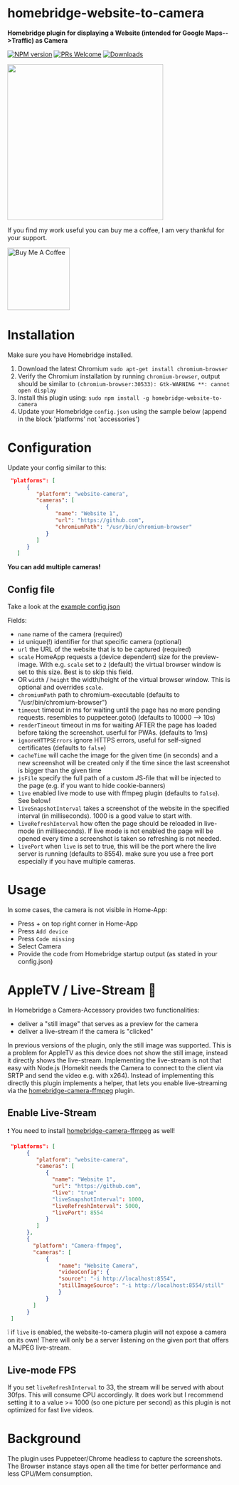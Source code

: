 # homebridge-website-to-camera

**Homebridge plugin for displaying a Website (intended for Google Maps-->Traffic) as Camera**

[![NPM version](https://badge.fury.io/js/homebridge-website-to-camera.svg)](https://npmjs.org/package/homebridge-website-to-camera) 
[![PRs Welcome](https://img.shields.io/badge/PRs-welcome-brightgreen.svg)](http://makeapullrequest.com) 
[![Downloads](https://img.shields.io/npm/dm/homebridge-website-to-camera.svg)](https://npmjs.org/package/homebridge-website-to-camera)


<img width="350" src="https://werthdavid.github.io/homebridge-website-to-camera/sample.png">



If you find my work useful you can buy me a coffee, I am very thankful for your support. 

<a href="https://www.buymeacoffee.com/werthdavid" target="_blank"><img width="140" src="https://bmc-cdn.nyc3.digitaloceanspaces.com/BMC-button-images/custom_images/orange_img.png" alt="Buy Me A Coffee"></a>

# Installation

Make sure you have Homebridge installed.

1. Download the latest Chromium `sudo apt-get install chromium-browser`
2. Verify the Chromium installation by running `chromium-browser`, output should be similar to `(chromium-browser:30533): Gtk-WARNING **: cannot open display`
3. Install this plugin using: `sudo npm install -g homebridge-website-to-camera`
4. Update your Homebridge `config.json` using the sample below (append in the block 'platforms' not 'accessories')


# Configuration

Update your config similar to this:
```json
 "platforms": [
      {
         "platform": "website-camera",
         "cameras": [
            {
               "name": "Website 1",
               "url": "https://github.com",
               "chromiumPath": "/usr/bin/chromium-browser"
            }
         ]
      }
   ]
```

**You can add multiple cameras!**

## Config file


Take a look at the <a href="config.example.json">example config.json</a>


Fields:

* `name` name of the camera (required)
* `id` unique(!) identifier for that specific camera (optional)
* `url` the URL of the website that is to be captured (required)
* `scale` HomeApp requests a (device dependent) size for the preview-image. 
With e.g. `scale` set to `2` (default) the virtual browser window is set to this size. Best is to skip this field.
* OR `width` / `height` the width/height of the virtual browser window. This is optional and overrides `scale`.
* `chromiumPath` path to chromium-executable (defaults to "/usr/bin/chromium-browser")
* `timeout` timeout in ms for waiting until the page has no more pending requests. resembles to puppeteer.goto() (defaults to 10000 --> 10s)
* `renderTimeout` timeout in ms for waiting AFTER the page has loaded before taking the screenshot. userful for PWAs. (defaults to 1ms)
* `ignoreHTTPSErrors` ignore HTTPS errors, useful for self-signed certificates (defaults to `false`)
* `cacheTime` will cache the image for the given time (in seconds) and a new screenshot will be created only if the time since the last screenshot is bigger than the given time
* `jsFile` specify the full path of a custom JS-file that will be injected to the page (e.g. if you want to hide cookie-banners)
* `live` enabled live mode to use with ffmpeg plugin (defaults to `false`). See below!
* `liveSnapshotInterval` takes a screenshot of the website in the specified interval (in milliseconds). 1000 is a good value to start with.
* `liveRefreshInterval` how often the page should be reloaded in live-mode (in milliseconds). If live mode is not enabled the page will be opened every time a screenshot is taken so refreshing is not needed.
* `livePort` when `live` is set to true, this will be the port where the live server is running (defaults to 8554). make sure you use a free port especially if you have multiple cameras.

# Usage

In some cases, the camera is not visible in Home-App:
* Press + on top right corner in Home-App
* Press `Add device`
* Press `Code missing`
* Select Camera
* Provide the code from Homebridge startup output (as stated in your config.json)

# AppleTV / Live-Stream :tada:

In Homebridge a Camera-Accessory provides two functionalities:
- deliver a "still image" that serves as a preview for the camera
- deliver a live-stream if the camera is "clicked"

In previous versions of the plugin, only the still image was supported. 
This is a problem for AppleTV as this device does not show the still image, instead it directly shows the live-stream. 
Implementing the live-stream is not that easy with Node.js (Homekit needs the Camera to connect to the client via SRTP
and send the video e.g. with x264). Instead of implementing this directly this plugin implements a helper, that lets
you enable live-streaming via the [homebridge-camera-ffmpeg](https://github.com/Sunoo/homebridge-camera-ffmpeg) plugin.

## Enable Live-Stream

:exclamation: You need to install [homebridge-camera-ffmpeg](https://github.com/Sunoo/homebridge-camera-ffmpeg) as well!

```json
 "platforms": [
      {
         "platform": "website-camera",
         "cameras": [
            {
              "name": "Website 1",
              "url": "https://github.com",
              "live": "true"
              "liveSnapshotInterval": 1000,
              "liveRefreshInterval": 5000,
              "livePort": 8554
            }
         ]
      },
      {
        "platform": "Camera-ffmpeg",
        "cameras": [
            {
                "name": "Website Camera",
                "videoConfig": {
                "source": "-i http://localhost:8554",
                "stillImageSource": "-i http://localhost:8554/still"
                }
            }
        ]
      }
 ]
```

:grey_exclamation: if `live` is enabled, the website-to-camera plugin will not expose a camera on its own! 
There will only be a server listening on the given port that offers a MJPEG live-stream.

## Live-mode FPS

If you set `liveRefreshInterval` to 33, the stream will be served with about 30fps. This will consume CPU accordingly.
It does work but I recommend setting it to a value >= 1000 (so one picture per second) as this plugin is not optimized
for fast live videos.

# Background

The plugin uses Puppeteer/Chrome headless to capture the screenshots. The Browser instance stays open all the time for better performance and less CPU/Mem consumption.

